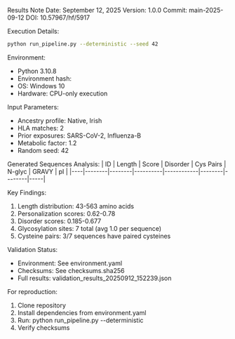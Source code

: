 Results Note
Date: September 12, 2025
Version: 1.0.0
Commit: main-2025-09-12
DOI: 10.57967/hf/5917

Execution Details:
```bash
python run_pipeline.py --deterministic --seed 42
```

Environment:
- Python 3.10.8
- Environment hash: <SHA256 of pip freeze output>
- OS: Windows 10
- Hardware: CPU-only execution

Input Parameters:
- Ancestry profile: Native, Irish
- HLA matches: 2
- Prior exposures: SARS-CoV-2, Influenza-B
- Metabolic factor: 1.2
- Random seed: 42

Generated Sequences Analysis:
| ID | Length | Score | Disorder | Cys Pairs | N-glyc | GRAVY | pI |
|----|--------|--------|----------|------------|--------|--------|-----|

Key Findings:
1. Length distribution: 43-563 amino acids
2. Personalization scores: 0.62-0.78
3. Disorder scores: 0.185-0.677
4. Glycosylation sites: 7 total (avg 1.0 per sequence)
5. Cysteine pairs: 3/7 sequences have paired cysteines

Validation Status:
- Environment: See environment.yaml
- Checksums: See checksums.sha256
- Full results: validation_results_20250912_152239.json

For reproduction:
1. Clone repository
2. Install dependencies from environment.yaml
3. Run: python run_pipeline.py --deterministic
4. Verify checksums